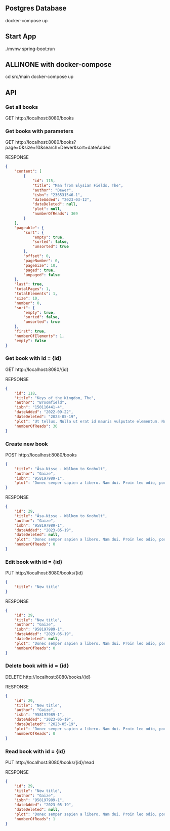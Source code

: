 
## Postgres Database
docker-compose up

## Start App
./mvnw spring-boot:run

## ALLINONE with docker-compose
cd src/main
docker-compose up

## API
### Get all books
GET http://localhost:8080/books

### Get books with parameters
GET http://localhost:8080/books?page=0&size=10&search=Dewer&sort=dateAdded

RESPONSE
```json
{
	"content": [
		{
			"id": 115,
			"title": "Man from Elysian Fields, The",
			"author": "Dewer",
			"isbn": "236531546-1",
			"dateAdded": "2023-03-12",
			"dateDeleted": null,
			"plot": null,
			"numberOfReads": 369
		}
	],
	"pageable": {
		"sort": {
			"empty": true,
			"sorted": false,
			"unsorted": true
		},
		"offset": 0,
		"pageNumber": 0,
		"pageSize": 10,
		"paged": true,
		"unpaged": false
	},
	"last": true,
	"totalPages": 1,
	"totalElements": 1,
	"size": 10,
	"number": 0,
	"sort": {
		"empty": true,
		"sorted": false,
		"unsorted": true
	},
	"first": true,
	"numberOfElements": 1,
	"empty": false
}
```

### Get book with id = {id}
GET http://localhost:8080/{id}

REPSONSE
```json
{
	"id": 118,
	"title": "Keys of the Kingdom, The",
	"author": "Broomfield",
	"isbn": "150116441-4",
	"dateAdded": "2022-09-22",
	"dateDeleted": "2023-05-19",
	"plot": "Ut tellus. Nulla ut erat id mauris vulputate elementum. Nullam varius. Nulla facilisi. Cras non velit nec nisi vulputate nonummy.",
	"numberOfReads": 36
}
```

### Create new book
POST http://localhost:8080/books
```json
{
	"title": "Åsa-Nisse - Wälkom to Knohult",
	"author": "Gaize",
	"isbn": "958197989-1",
	"plot": "Donec semper sapien a libero. Nam dui. Proin leo odio, porttitor id, consequat in, consequat ut, nulla. Sed accumsan felis. Ut at dolor quis odio consequat varius. Integer ac leo.",
}
```
RESPONSE
```json
{
	"id": 29,
	"title": "Åsa-Nisse - Wälkom to Knohult",
	"author": "Gaize",
	"isbn": "958197989-1",
	"dateAdded": "2023-05-19",
	"dateDeleted": null,
	"plot": "Donec semper sapien a libero. Nam dui. Proin leo odio, porttitor id, consequat in, consequat ut, nulla. Sed accumsan felis. Ut at dolor quis odio consequat varius. Integer ac leo.",
	"numberOfReads": 0
}
```

### Edit book with id = {id}
PUT http://localhost:8080/books/{id}
```json
{
	"title": "New title"
}
```
RESPONSE
```json
{
	"id": 29,
	"title": "New title",
	"author": "Gaize",
	"isbn": "958197989-1",
	"dateAdded": "2023-05-19",
	"dateDeleted": null,
	"plot": "Donec semper sapien a libero. Nam dui. Proin leo odio, porttitor id, consequat in, consequat ut, nulla. Sed accumsan felis. Ut at dolor quis odio consequat varius. Integer ac leo.",
	"numberOfReads": 0
}
```


### Delete book with id = {id}
DELETE http://localhost:8080/books/{id}

RESPONSE
```json
{
	"id": 29,
	"title": "New title",
	"author": "Gaize",
	"isbn": "958197989-1",
	"dateAdded": "2023-05-19",
	"dateDeleted": "2023-05-19",
	"plot": "Donec semper sapien a libero. Nam dui. Proin leo odio, porttitor id, consequat in, consequat ut, nulla. Sed accumsan felis. Ut at dolor quis odio consequat varius. Integer ac leo.",
	"numberOfReads": 0
}
```

### Read book with id = {id}
PUT http://localhost:8080/books/{id}/read

RESPONSE
```json
{
	"id": 29,
	"title": "New title",
	"author": "Gaize",
	"isbn": "958197989-1",
	"dateAdded": "2023-05-19",
	"dateDeleted": null,
	"plot": "Donec semper sapien a libero. Nam dui. Proin leo odio, porttitor id, consequat in, consequat ut, nulla. Sed accumsan felis. Ut at dolor quis odio consequat varius. Integer ac leo.",
	"numberOfReads": 1
}
```